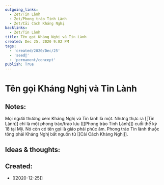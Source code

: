 ```yaml
---
outgoing_links:
  - Zet/Tin Lành
  - Zet/Phong trào Tinh Lành
  - Zet/Cải Cách Kháng Nghị
backlinks:
  - Zet/Tin Lành
title: Tên gọi Kháng Nghị và Tin Lành
created: Dec 25, 2020 9:02 PM
tags:
  - 'created/2020/Dec/25'
  - 'seed🥜'
  - 'permanent/concept'
publish: True
---
```

# Tên gọi Kháng Nghị và Tin Lành

## Notes:
Mọi người thường xem Kháng Nghị và Tin lành là một. Nhưng thực ra [[Tin Lành]] chỉ là một phong trào/trào lưu ([[Phong trào Tinh Lành]]) cuối thế kỷ 18 tại Mỹ. Nó còn có tên gọi là giáo phái phúc âm. Phong trào Tin lành thuộc tông phái Kháng Nghị bắt nguồn từ [[Cải Cách Kháng Nghị]].

## Ideas & thoughts:

## Created:
- [[2020-12-25]]
